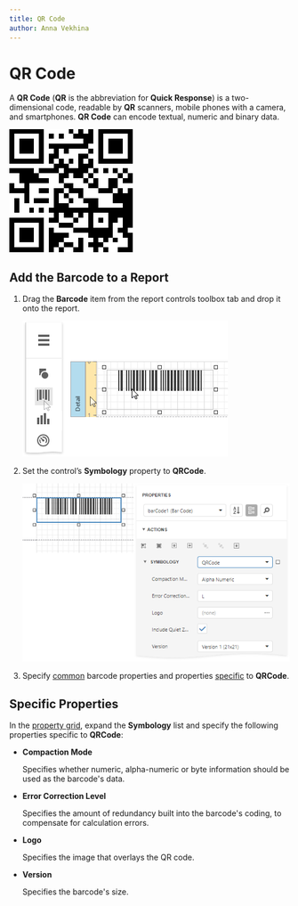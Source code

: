 ```yaml
---
title: QR Code
author: Anna Vekhina
---
```

# QR Code

A **QR Code** (**QR** is the abbreviation for **Quick Response**) is a two-dimensional code, readable by **QR** scanners, mobile phones with a camera, and smartphones. **QR Code** can encode textual, numeric and binary data.

![](../../../../images/eurd-web-bar-code-qr-code.png)

## Add the Barcode to a Report

1. Drag the **Barcode** item from the report controls toolbox tab and drop it onto the report. 

    ![](../../../../images/eurd-web-add-bar-code-to-report.png)

2. Set the control’s **Symbology** property to **QRCode**. 

    ![](../../../../images/qrcode-in-designer.png)

3. Specify [common](add-bar-codes-to-a-report.md) barcode properties and properties [specific](#specific-properties) to **QRCode**.

## Specific Properties

In the [property grid](../../report-designer-tools/ui-panels/properties-panel.md), expand the **Symbology** list and specify the following properties specific to **QRCode**:

* **Compaction Mode**

    Specifies whether numeric, alpha-numeric or byte information should be used as the barcode's data.
	
* **Error Correction Level**

    Specifies the amount of redundancy built into the barcode's coding, to compensate for calculation errors.

* **Logo**

    Specifies the image that overlays the QR code.

* **Version**

    Specifies the barcode's size.
	
